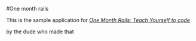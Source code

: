 #One month rails

This is the sample application for
[*One Month Rails: Teach Yourself to code*](http://onemonthrails.com)

by the dude who made that 
